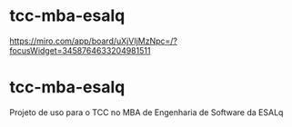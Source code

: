 # tcc-mba-esalq

https://miro.com/app/board/uXjVIjMzNpc=/?focusWidget=3458764633204981511

# tcc-mba-esalq
Projeto de uso para o TCC no MBA de Engenharia de Software da ESALq
